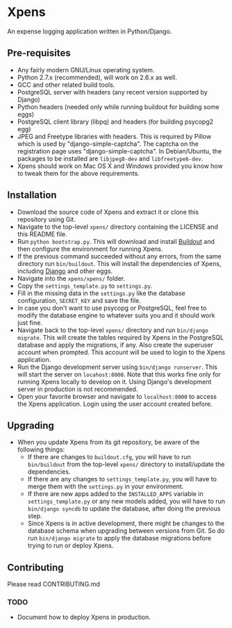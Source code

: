 Xpens
=====

An expense logging application written in Python/Django.

Pre-requisites
--------------

 - Any fairly modern GNU/Linux operating system.
 - Python 2.7.x (recommended), will work on 2.6.x as well.
 - GCC and other related build tools.
 - PostgreSQL server with headers (any recent version supported by Django)
 - Python headers (needed only while running buildout for building some eggs)
 - PostgreSQL client library (libpq) and headers (for building psycopg2 egg)
 - JPEG and Freetype libraries with headers. This is required by Pillow which
   is used by "django-simple-captcha". The captcha on the registration page
   uses "django-simple-captcha". In Debian/Ubuntu, the packages to be installed
   are ```libjpeg8-dev``` and ```libfreetype6-dev```.
 - Xpens should work on Mac OS X and Windows provided you know how to tweak
   them for the above requirements.

Installation
------------

 - Download the source code of Xpens and extract it or clone this repository
   using Git.
 - Navigate to the top-level ```xpens/``` directory containing the LICENSE
   and this README file.
 - Run ```python bootstrap.py```. This will download and install [Buildout][1]
   and then configure the environment for running Xpens.
 - If the previous command succeeded without any errors, from the same
   directory run ```bin/buildout```. This will install the dependencies of
   Xpens, including [Django][2] and other eggs.
 - Navigate into the ```xpens/xpens/``` folder.
 - Copy the ```settings_template.py``` to ```settings.py```.
 - Fill in the missing data in the ```settings.py``` like the database
   configuration, ```SECRET_KEY``` and save the file.
 - In case you don't want to use psycopg or PostgreSQL, feel free to modify
   the database engine to whatever suits you and it should work just fine.
 - Navigate back to the top-level ```xpens/``` directory and run
   ```bin/django migrate```. This will create the tables required by Xpens in
   the PostgreSQL database and apply the migrations, if any. Also create the
   superuser account when prompted. This account will be used to login to the
   Xpens application.
 - Run the Django development server using ```bin/django runserver```. This
   will start the server on ```locahost:8000```. Note that this works fine
   only for running Xpens locally to develop on it. Using Django's development
   server in production is not recommended.
 - Open your favorite browser and navigate to ```localhost:8000``` to access
   the Xpens application. Login using the user account created before.

Upgrading
---------

 - When you update Xpens from its git repository, be aware of the following things:
   - If there are changes to ```buildout.cfg```, you will have to run
     ```bin/buildout``` from the top-level ```xpens/``` directory to
     install/update the dependencies.
   - If there are any changes to ```settings_template.py```, you will have to
     merge them with the ```settings.py``` in your environment.
   - If there are new apps added to the ```INSTALLED_APPS``` variable in
     ```settings_template.py``` or any new models added, you will have to run
     ```bin/django syncdb``` to update the database, after doing the previous
     step.
   - Since Xpens is in active development, there might be changes to the
     database schema  when upgrading between versions from Git. So do run
     ```bin/django migrate``` to apply the database migrations before trying to
     run or deploy Xpens.


Contributing
------------

Please read CONTRIBUTING.md

### TODO
 - Document how to deploy Xpens in production.


  [1]: http://www.buildout.org/
  [2]: http://www.djangoproject.com/
